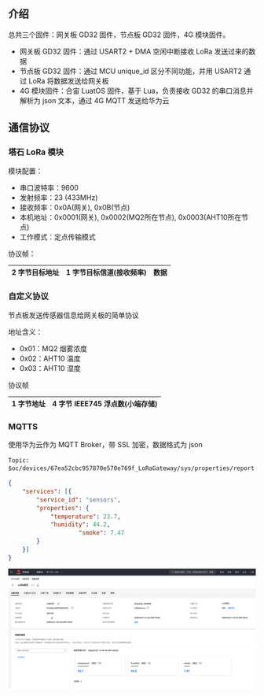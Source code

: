 ## 介绍

总共三个固件：网关板 GD32 固件，节点板 GD32 固件，4G 模块固件。

- 网关板 GD32 固件：通过 USART2 + DMA 空闲中断接收 LoRa 发送过来的数据
- 节点板 GD32 固件：通过 MCU unique_id 区分不同功能，并用 USART2 通过 LoRa 将数据发送给网关板
- 4G 模块固件：合宙 LuatOS 固件，基于 Lua，负责接收 GD32 的串口消息并解析为 json 文本，通过 4G MQTT 发送给华为云

## 通信协议

### 塔石 LoRa 模块

模块配置：

- 串口波特率：9600
- 发射频率：23 (433MHz)
- 接收频率：0x0A(网关), 0x0B(节点)
- 本机地址：0x0001(网关), 0x0002(MQ2所在节点), 0x0003(AHT10所在节点)
- 工作模式：定点传输模式

协议帧：

| 2 字节目标地址 | 1 字节目标信道(接收频率) | 数据 |
| :------------: | :----------------------: | :--: |

### 自定义协议

节点板发送传感器信息给网关板的简单协议

地址含义：

- 0x01：MQ2 烟雾浓度
- 0x02：AHT10 温度
- 0x03：AHT10 湿度

协议帧

| 1 字节地址 | 4 字节 IEEE745 浮点数(小端存储) |
| :--------: | :-----------------------------: |

### MQTTS

使用华为云作为 MQTT Broker，带 SSL 加密，数据格式为 json
```
Topic: $oc/devices/67ea52cbc957870e570e769f_LoRaGateway/sys/properties/report
```
```json
{
	"services": [{
		"service_id": "sensors",
		"properties": {
			"temperature": 23.7,
			"humidity": 44.2,
            		"smoke": 7.47
		}
	}]
}
```

![](../0.Docs/broker.png)

